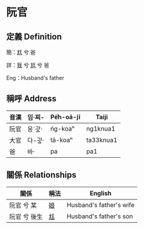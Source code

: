 # 阮官
## 定義 Definition
簡：[尪](member17.md) 兮 爸

詳：[我](member1.md) 兮 [尪](member17.md) 兮 爸

Eng：Husband's father

## 稱呼 Address

音漢 | 임·찌- | Pe̍͘h-oā-jī | Taiji
--- | --- | --- | --- 
阮官 | 응ˊ과ᇫ· | ńg-koaⁿ | ng1knua1 
大官 | 다-과ᇫ· | tā-koaⁿ | ta33knua1 
爸 | 바· | pa | pa1 


## 關係 Relationships

關係 | 稱法 | English
--- | --- | --- 
阮官 兮 某 | [娘](member58.md) | Husband's father's wife
阮官 兮 後生 | [尪](member17.md) | Husband's father's son

